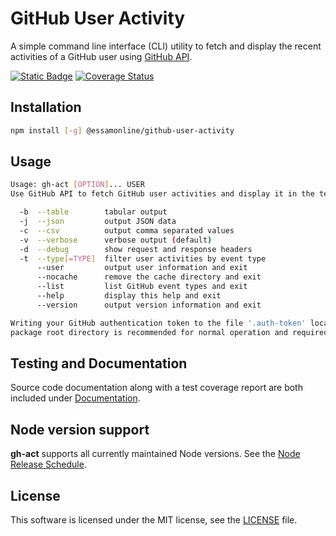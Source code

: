 # GitHub User Activity

A simple command line interface (CLI) utility to fetch and display the recent activities of a GitHub user using [GitHub API](https://docs.github.com/en/rest).

[![Static Badge](https://img.shields.io/badge/roadmap.sh-github_user_activity-blue?logo=roadmap.sh)](https://roadmap.sh/projects/github-user-activity)
[![Coverage Status](https://coveralls.io/repos/github/essamatefelsherif/roadmap.sh.github-activity/badge.svg?branch=main)](https://coveralls.io/github/essamatefelsherif/roadmap.sh.github-activity?branch=main)

## Installation

```sh
npm install [-g] @essamonline/github-user-activity
```

## Usage

```sh
Usage: gh-act [OPTION]... USER
Use GitHub API to fetch GitHub user activities and display it in the terminal.

  -b  --table        tabular output
  -j  --json         output JSON data
  -c  --csv          output comma separated values
  -v  --verbose      verbose output (default)
  -d  --debug        show request and response headers
  -t  --type[=TYPE]  filter user activities by event type
      --user         output user information and exit
      --nocache      remove the cache directory and exit
      --list         list GitHub event types and exit
      --help         display this help and exit
      --version      output version information and exit

Writing your GitHub authentication token to the file '.auth-token' located in the
package root directory is recommended for normal operation and required for testing.
```


## Testing and Documentation

Source code documentation along with a test coverage report are both included under [Documentation](https://essamatefelsherif.github.io/roadmap.sh.github-activity/ "Documentation").

## Node version support

**gh-act** supports all currently maintained Node versions. See the [Node Release Schedule](https://github.com/nodejs/Release#release-schedule).

## License

This software is licensed under the MIT license, see the [LICENSE](./LICENSE "LICENSE") file.
